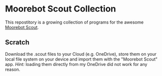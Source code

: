 # Moorebot Scout Collection

This repostitory is a growing collection of programs for the awesome <a href="https://www.moorebot.com/pages/moorebot-scout" target="_blank">Moorebot Scout</a>.

## Scratch

Download the .scout files to your Cloud (e.g. OneDrive), store them on your local file system on your device and import them with the "Moorebot Scout" app. 
_Hint:_ loading them directly from my OneDrive did not work for any reason.
